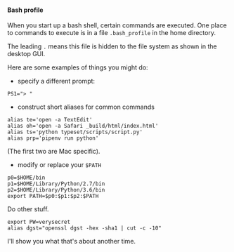 #### Bash profile

When you start up a bash shell, certain commands are executed.  One place to commands to execute is in a file ``.bash_profile`` in the home directory.

The leading ``.`` means this file is hidden to the file system as shown in the desktop GUI.

Here are some examples of things you might do:

- specify a different prompt:

```
PS1="> "
```

- construct short aliases for common commands

```
alias te='open -a TextEdit'
alias oh='open -a Safari _build/html/index.html'
alias ts='python typeset/scripts/script.py'
alias prp='pipenv run python'
```

(The first two are Mac specific).

- modify or replace your ``$PATH``

```
p0=$HOME/bin
p1=$HOME/Library/Python/2.7/bin
p2=$HOME/Library/Python/3.6/bin
export PATH=$p0:$p1:$p2:$PATH
```

Do other stuff.

```
export PW=verysecret
alias dgst="openssl dgst -hex -sha1 | cut -c -10"
```

I'll show you what that's about another time.